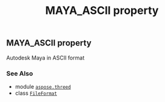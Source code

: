 ﻿---
title: MAYA_ASCII property
second_title: Aspose.3D for Python via .NET API References
description: 
type: docs
weight: 340
url: /python-net/aspose.threed/fileformat/maya_ascii/
is_root: false
---

## MAYA_ASCII property


Autodesk Maya in ASCII format

### See Also
* module [`aspose.threed`](../../)
* class [`FileFormat`](/3d/python-net/aspose.threed/fileformat)
